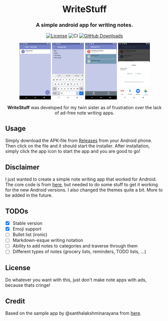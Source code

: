 <div align="center">
<h1 align="center">WriteStuff</h1>
<h3 align="center">A simple android app for writing notes.</h3>

[![License](https://img.shields.io/badge/License-MIT-green.svg)](https://opensource.org/licenses/MIT)
![CI](https://github.com/andreped/WriteStuff/workflows/Build%20APK/badge.svg)
[![GitHub Downloads](https://img.shields.io/github/downloads/andreped/WriteStuff/total?label=GitHub%20downloads&logo=github)](https://github.com/andreped/WriteStuff/releases)

<p align="center" width="100%">
<img src="assets/home.png" width="20%"> <img src="assets/edit.png" width="20%"> <img src="assets/select.png" width="20%"> <img src="assets/share.png" width="20%">
</p>
 
**WriteStuff** was developed for my twin sister as of frustration over the lack of ad-free note writing apps.

</div>

## Usage
Simply download the APK-file from [Releases](https://github.com/andreped/WriteStuff/releases) from your Android phone. Then click on the file and it should start the installer. After installation, simply click the app icon to start the app and you are good to go!

## Disclaimer
I just wanted to create a simple note writing app that worked for Android. The core code is from [here](https://github.com/santhalakshminarayana/zehero-note), but needed to do some stuff to get it working for the new Android versions. I also changed the themes quite a bit. More to be added in the future.

## TODOs
- [x] Stable version
- [x] Emoji support
- [ ] Bullet list (ironic)
- [ ] Markdown-esque writing notation
- [ ] Ability to add notes to categories and traverse through them
- [ ] Different types of notes (grocery lists, reminders, TODO lists, ...)

## License
Do whatever you want with this, just don't make note apps with ads, because thats cringe!

## Credit
Based on the sample app by @santhalakshminarayana from [here](https://github.com/santhalakshminarayana/zehero-note).

